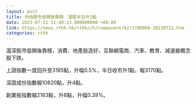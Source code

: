 ```yaml
---
layout: post
title: 內地股市低開後靠穩　滬股半日升1點
date: 2023-07-21 11:49:13.000000000 +08:00
link: https://news.rthk.hk/rthk/ch/component/k2/1709909-20230721.htm
categories: rthk
---
```


滬深股市低開後靠穩，消費、地產股造好，互聯網電商、汽車、教育、減速器概念股下跌。

上證指數一度回升至3185點，升幅0.5%，半日收市升1點，報3170點。

深證成份指數報10820點，升4點。

創業板指數報2163點，升8點，升幅0.39%。
